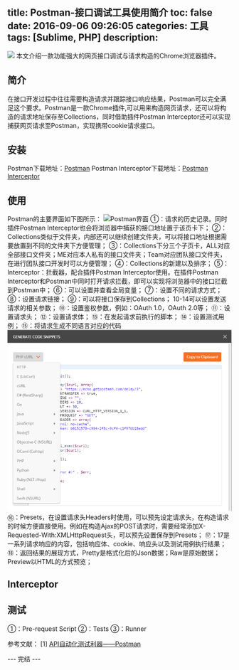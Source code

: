 title: Postman-接口调试工具使用简介
toc: false
date: 2016-09-06 09:26:05
categories: 工具
tags: [Sublime, PHP]
description:
---

![](http://7xrc03.com1.z0.glb.clouddn.com/201609/Postman/postman.jpg)
本文介绍一款功能强大的网页接口调试与请求构造的Chrome浏览器插件。
<!--more-->

## 简介
在接口开发过程中往往需要构造请求并跟踪接口响应结果，Postman可以完全满足这个要求。Postman是一款Chrome插件,可以用来构造网页请求，还可以将构造的请求地址保存至Collections，同时借助插件Postman Interceptor还可以实现捕获网页请求至Postman，实现携带cookie请求接口。

## 安装
Postman下载地址：[Postman](https://chrome.google.com/webstore/detail/postman/fhbjgbiflinjbdggehcddcbncdddomop?utm_source=chrome-ntp-icon)
Postman Interceptor下载地址：[Postman Interceptor](https://chrome.google.com/webstore/detail/postman-interceptor/aicmkgpgakddgnaphhhpliifpcfhicfo?utm_source=chrome-ntp-icon)
## 使用
Postman的主要界面如下图所示：
![Postman界面](http://7xrc03.com1.z0.glb.clouddn.com/201609/Postman/Postman%E7%95%8C%E9%9D%A2.png)
①：请求的历史记录。同时插件Postman Interceptor也会将浏览器中捕获的接口地址置于该页卡下；
②：Collections类似于文件夹，内部还可以继续创建文件夹，可以将接口地址根据需要放置到不同的文件夹下方便管理；
③：Collections下分三个子页卡，ALL对应全部接口文件夹；ME对应本人私有的接口文件夹；Team对应团队接口文件夹，在进行团队接口开发时可以方便管理；
④：Collections的新建以及排序；
⑤：Interceptor：拦截器，配合插件Postman Interceptor使用。在插件Postman Interceptor和Postman中同时打开请求拦截，即可以实现将浏览器中的接口拦截到Postman中；
⑥：可以设置并查看全局变量；
⑦：设置不同的请求方式；
⑧：设置请求链接；
⑨：可以将接口保存到Collections；
10-14可以设置发送请求的相关参数；
⑩：设置鉴权参数，例如：OAuth 1.0，OAuth 2.0等；
⑪：设置请求头；
⑫：设置请求体；
⑬：在发起请求前执行的脚本；
⑭：设置测试用例；
⑮：将请求生成不同语言对应的代码
![](/img/article/Postman-Language.png)
⑯：Presets，在设置请求头Headers时使用，可以预先设定请求头，在构造请求的时候方便直接使用。例如在构造Ajax的POST请求时，需要经常添加X-Requested-With:XMLHttpRequest头，可以预先设置保存到Presets；
⑰：17是一系列请求响应的内容，包括响应体、cookie、响应头以及测试用例执行结果；
⑱：返回结果的展现方式，Pretty是格式化后的Json数据；Raw是原始数据；Preview以HTML的方式预览；

## Interceptor

## 测试
①：Pre-request Script
②：Tests
③：Runner

参考文献：
[1] [API自动化测试利器——Postman](https://www.sdk.cn/news/1037)

--- 完结 ---